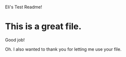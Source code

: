 Eli's Test Readme!

# This is a great file. 

Good job! 

Oh. I also wanted to thank you for letting me use your file. 
